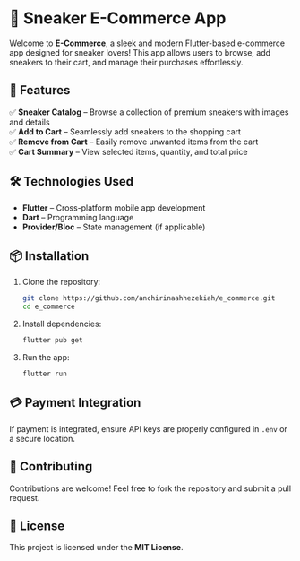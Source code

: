 # 👟 Sneaker E-Commerce App  

Welcome to **E-Commerce**, a sleek and modern Flutter-based e-commerce app designed for sneaker lovers! This app allows users to browse, add sneakers to their cart, and manage their purchases effortlessly.  

## 🚀 Features  

✅ **Sneaker Catalog** – Browse a collection of premium sneakers with images and details  
✅ **Add to Cart** – Seamlessly add sneakers to the shopping cart  
✅ **Remove from Cart** – Easily remove unwanted items from the cart  
✅ **Cart Summary** – View selected items, quantity, and total price  


## 🛠️ Technologies Used  

- **Flutter** – Cross-platform mobile app development  
- **Dart** – Programming language  
- **Provider/Bloc** – State management (if applicable)  


## 📦 Installation  

1. Clone the repository:  
   ```sh
   git clone https://github.com/anchirinaahhezekiah/e_commerce.git
   cd e_commerce
   ```  
2. Install dependencies:  
   ```sh
   flutter pub get
   ```  
3. Run the app:  
   ```sh
   flutter run
   ```  

## 💳 Payment Integration  

If payment is integrated, ensure API keys are properly configured in `.env` or a secure location.  

## 🤝 Contributing  

Contributions are welcome! Feel free to fork the repository and submit a pull request.  

## 📜 License  

This project is licensed under the **MIT License**.  

